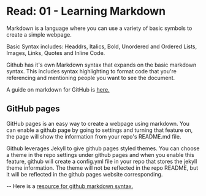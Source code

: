 # Read: 01 - Learning Markdown

Markdown is a language where you can use a variety of basic symbols to create a simple webpage.

Basic Syntax includes: Headdrs, Italics, Bold, Unordered and Ordered Lists, Images, Links, Quotes and Inline Code.

Github has it's own Markdown syntax that expands on the basic markdown syntax. This includes syntax highlighting to format code that you're referencing and mentioning people you want to see the document.

A guide on markdown for GitHub is [here.](https://guides.github.com/features/mastering-markdown/)

## GitHub pages

GitHub pages is an easy way to create a webpage using markdown. You can enable a github page by going to settings and turning that feature on, the page will show the information from your repo's README.md file. 

Github leverages Jekyll to give github pages styled themes. You can choose a theme in the repo settings under github pages and when you enable this feature, github will create a config.yml file in your repo that stores the jekyll theme information. The theme will not be reflected in the repo README, but it will be reflected in the github pages website corresponding.

--
Here is a [resource for github markdown syntax.](https://docs.github.com/en/github/writing-on-github/basic-writing-and-formatting-syntax)
